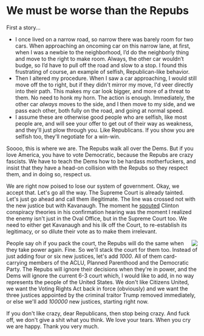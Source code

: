 # We must be worse than the Repubs
First a story... 
* I once lived on a narrow road, so narrow there was barely room for two cars. When approaching an oncoming car on this narrow lane, at first, when I was a newbie to the neighborhood, I’d do the neighborly thing and move to the right to make room. Always, the other car wouldn’t budge, so I’d have to pull off the road and slow to a stop. I found this frustrating of course, an example of selfish, Republican-like behavior.  
* Then I altered my procedure. When I saw a car approaching, I would still move off the to right, but if they didn't mirror my move, I'd veer directly into their path. This makes my car look bigger, and more of a threat to them. No need to honk my horn. The action is enough. Immediately, the other car <i>always</i> moves to the side, and I then move to my side, and we pass each other, both fully on the road, and going at normal speed. 
* I assume these are otherwise good people who are selfish, like most people are, and will see your offer to get out of their way as weakness, and they'll just plow through you. Like Republicans. If you show you are selfish too, they'll negotiate for a win-win. 

Soooo, this is where we are. The Repubs walk all over the Dems. But if you love America, you have to vote Democratic, because the Repubs are crazy fascists. We have to teach the Dems how to be hardass motherfuckers, and insist that they have a head-on collision with the Repubs so they respect them, and in doing so, respect us. 

We are right now poised to lose our system of government. Okay, we accept that. Let's go all the way. The Supreme Court is already tainted. Let's just go ahead and call them illegitimate. The line was crossed not with the new justice but with Kavanaugh. The moment he <a href="http://scripting.com/images/2018/10/02/kavanaughExcerpt.png">spouted</a> Clinton conspiracy theories in his confirmation hearing was the moment I realized the enemy isn't just in the Oval Office, but in the Supreme Court too. We need to either get Kavanaugh and his ilk off the Court, to re-establish its legitimacy, or so dilute their vote as to make them irrelevant. 

<img src="http://scripting.com/images/2018/10/05/monstersFullSize.png" border="0" align="right">People say oh if you pack the court, the Repubs will do the same when they take power again. Fine. So we'll stack the court for them too. Instead of just adding four or six new justices, let's add <i>1000</i>. All of them card-carrying members of the ACLU, Planned Parenthood and the Democratic Party. The Repubs will ignore their decisions when they're in power, and the Dems will ignore the current 6-3 court which, I would like to add, in no way represents the people of the United States. We don't like Citizens United, we want the Voting Rights Act back in force (obviously) and we want the three justices appointed by the criminal traitor Trump removed immediately, or else we'll add <i>100000</i> new justices, starting right now. 

If you don't like crazy, dear Republicans, then stop being crazy. And fuck off, we don't give a shit what you think. We love your tears. When you cry we are happy. Thank you very much.

